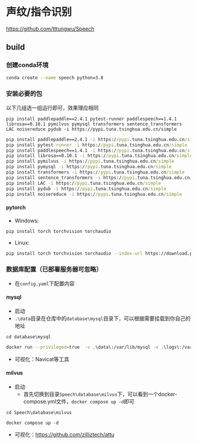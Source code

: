 # 声纹/指令识别

https://github.com/tttungwu/Speech

## build

### 创建conda环境

```sh
conda create --name speech python=3.8
```

### 安装必要的包

以下几组选一组运行即可，效果理应相同

```shell
pip install paddlepaddle==2.4.1 pytest-runner paddlespeech==1.4.1 librosa==0.10.1 pymilvus pymysql transformers sentence_transformers LAC noisereduce pydub -i https://pypi.tuna.tsinghua.edu.cn/simple
```

```bat
pip install paddlepaddle==2.4.1 -i https://pypi.tuna.tsinghua.edu.cn/simple
pip install pytest-runner -i https://pypi.tuna.tsinghua.edu.cn/simple
pip install paddlespeech==1.4.1 -i https://pypi.tuna.tsinghua.edu.cn/simple
pip install librosa==0.10.1 -i https://pypi.tuna.tsinghua.edu.cn/simple
pip install pymilvus -i https://pypi.tuna.tsinghua.edu.cn/simple
pip install pymysql -i https://pypi.tuna.tsinghua.edu.cn/simple
pip install transformers -i https://pypi.tuna.tsinghua.edu.cn/simple
pip install sentence_transformers -i https://pypi.tuna.tsinghua.edu.cn/simple
pip install LAC -i https://pypi.tuna.tsinghua.edu.cn/simple
pip install pydub -i https://pypi.tuna.tsinghua.edu.cn/simple
pip install noisereduce -i https://pypi.tuna.tsinghua.edu.cn/simple
```

[//]: # (```shell)

[//]: # (pip install -r requirements.txt -i https://pypi.tuna.tsinghua.edu.cn/simple)

[//]: # (```)
#### pytorch
- Windows:
```sh
pip install torch torchvision torchaudio
```
- Linux:
```sh
pip install torch torchvision torchaudio --index-url https://download.pytorch.org/whl/cpu
```

### 数据库配置（已部署服务器可忽略）

- 在`config.yaml`下配置内容

#### mysql

- 启动
- `.\data`目录在仓库中的`database\mysql`目录下，可以根据需要挂载到你自己的地址

```shell
cd database\mysql
```

```sh
docker run --privileged=true  -v .\data\:/var/lib/mysql -v .\logs\:/var/log/mysql -v .\conf\:/etc/mysql -v .\my.cnf:/etc/mysql/my.cnf  -p 8886:3306 --name mysql -e MYSQL_ROOT_PASSWORD=123456 -d mysql
```

- 可视化：Navicat等工具

#### milvus

- 启动
    - 首先切换到目录`Speech\database\milvus`下，可以看到一个docker-compose.yml文件，`docker compose up -d`即可

```shell
cd Speech\database\milvus
```

```
docker compose up -d
```

- 可视化：https://github.com/zilliztech/attu
